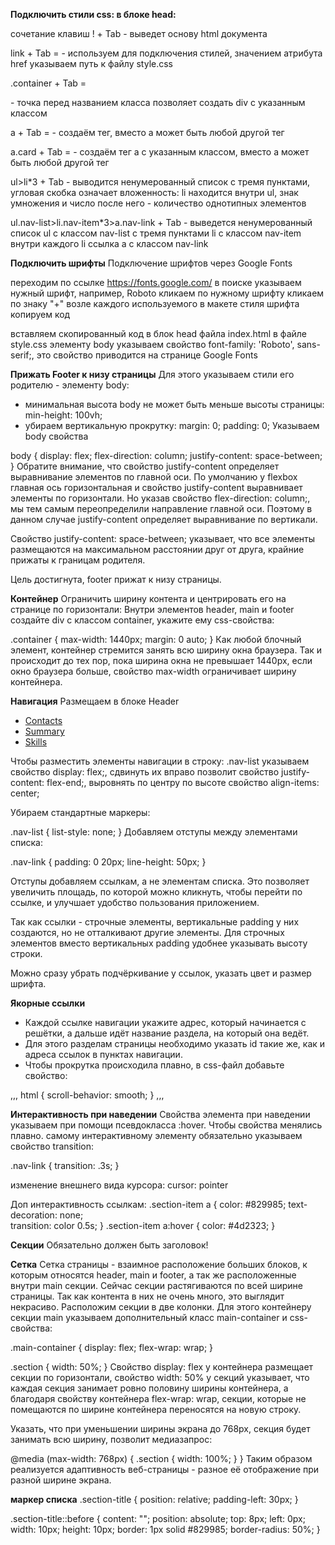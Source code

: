 **Подключить стили css: в блоке head:**
<link rel="stylesheet" href="style.css">

сочетание клавиш ! + Tab - выведет основу html документа

link + Tab = <link rel="stylesheet" href=""> - используем для подключения стилей, значением атрибута href указываем путь к файлу style.css

.container + Tab = <div class="container"> - точка перед названием класса позволяет создать div с указанным классом

а + Tab = <a href=""></a> - создаём тег, вместо a может быть любой другой тег

a.card + Tab = <a href="" class="card"></a> - создаём тег a с указанным классом, вместо a может быть любой другой тег

ul>li*3 + Tab - выводится ненумерованный список с тремя пунктами, угловая скобка означает вложенность: li находится внутри ul, знак умножения и число после него - количество однотипных элементов

ul.nav-list>li.nav-item*3>a.nav-link + Tab - выведется ненумерованный список ul с классом nav-list с тремя пунктами li с классом nav-item внутри каждого li ссылка a с классом nav-link

**Подключить шрифты**
Подключение шрифтов через Google Fonts

переходим по ссылке https://fonts.google.com/
в поиске указываем нужный шрифт, например, Roboto
кликаем по нужному шрифту
кликаем по знаку "+" возле каждого используемого в макете стиля шрифта
копируем код
<link rel="preconnect" href="https://fonts.gstatic.com">  
<link href="https://fonts.googleapis.com/css2?family=Roboto:wght@100;300;500;700&display=swap" rel="stylesheet">
вставляем скопированный код в блок head файла index.html
в файле style.css элементу body указываем свойство font-family: 'Roboto', sans-serif;, это свойство приводится на странице Google Fonts

**Прижать Footer к низу страницы**
Для этого указываем стили его родителю - элементу body: 
 - минимальная высота body не может быть меньше высоты страницы: min-height: 100vh;
 - убираем вертикальную прокрутку: margin: 0; padding: 0;
Указываем body свойства

body {
  display: flex;
  flex-direction: column;
  justify-content: space-between;
}
Обратите внимание, что свойство justify-content определяет выравнивание элементов по главной оси. По умолчанию у flexbox главная ось горизонтальная и свойство justify-content выравнивает элементы по горизонтали. Но указав свойство flex-direction: column;, мы тем самым переопределили направление главной оси. Поэтому в данном случае justify-content определяет выравнивание по вертикали.

Свойство justify-content: space-between; указывает, что все элементы размещаются на максимальном расстоянии друг от друга, крайние прижаты к границам родителя.

Цель достигнута, footer прижат к низу страницы.

**Контейнер**
Ограничить ширину контента и центрировать его на странице по горизонтали:
Внутри элементов header, main и footer создайте div с классом container, укажите ему css-свойства:

  .container {
    max-width: 1440px;
    margin: 0 auto;
  }
Как любой блочный элемент, контейнер стремится занять всю ширину окна браузера. Так и происходит до тех пор, пока ширина окна не превышает 1440px, если окно браузера больше, свойство max-width ограничивает ширину контейнера.

**Навигация**
Размещаем в блоке Header

<nav class="nav">
  <ul class="nav-list">
    <li class="nav-item"><a href="#contacts" class="nav-link">Contacts</a></li>
    <li class="nav-item"><a href="#summary" class="nav-link">Summary</a></li>
    <li class="nav-item"><a href="#skills" class="nav-link">Skills</a></li>
  </ul>
</nav>

Чтобы разместить элементы навигации в строку:
.nav-list указываем свойство display: flex;, 
сдвинуть их вправо позволит свойство justify-content: flex-end;, 
выровнять по центру по высоте свойство align-items: center;

Убираем стандартные маркеры:

.nav-list {
  list-style: none;
}
Добавляем отступы между элементами списка:

.nav-link {
  padding: 0 20px;
  line-height: 50px;
}

Отступы добавляем ссылкам, а не элементам списка. Это позволяет увеличить площадь, по которой можно кликнуть, чтобы перейти по ссылке, и улучшает удобство пользования приложением.

Так как ссылки - строчные элементы, вертикальные padding у них создаются, но не отталкивают другие элементы. Для строчных элементов вместо вертикальных padding удобнее указывать высоту строки.

Можно сразу убрать подчёркивание у ссылок, указать цвет и размер шрифта.

**Якорные ссылки**
- Каждой ссылке навигации укажите адрес, который начинается с решётки, а дальше идёт название раздела, на который она ведёт.
- Для этого разделам страницы необходимо указать id такие же, как и адреса ссылок в пунктах навигации.
- Чтобы прокрутка происходила плавно, в css-файл добавьте свойство:

,,,
html {
  scroll-behavior: smooth; 
}
,,,


**Интерактивность при наведении**
Свойства элемента при наведении указываем при помощи псевдокласса :hover.
Чтобы свойства менялись плавно. самому интерактивному элементу обязательно указываем свойство transition:

.nav-link {
  transition: .3s;
}

изменение внешнего вида курсора: 
cursor: pointer

Доп интерактивность ссылкам: 
.section-item a {
  color: #829985;
  text-decoration: none;  
  transition: color 0.5s;
}
.section-item a:hover {
  color: #4d2323;
}

**Секции**
Обязательно должен быть заголовок!


**Сетка**
Сетка страницы - взаимное расположение больших блоков, к которым относятся header, main и footer, а так же расположенные внутри main секции. Сейчас секции растягиваются по всей ширине страницы. Так как контента в них не очень много, это выглядит некрасиво. Расположим секции в две колонки. Для этого контейнеру секции main указываем дополнительный класс main-container и css-свойства:

.main-container {
  display: flex;
  flex-wrap: wrap;
}

.section {
  width: 50%;
}
Свойство display: flex у контейнера размещает секции по горизонтали, свойство width: 50% у секций указывает, что каждая секция занимает ровно половину ширины контейнера, а благодаря свойству контейнера flex-wrap: wrap, секции, которые не помещаются по ширине контейнера переносятся на новую строку.

Указать, что при уменьшении ширины экрана до 768px, секция будет занимать всю ширину, позволит медиазапрос:

@media (max-width: 768px) {
  .section {
    width: 100%;
  }
}
Таким образом реализуется адаптивность веб-страницы - разное её отображение при разной ширине экрана.



**маркер списка**
.section-title {
    position: relative;
    padding-left: 30px;
  }
  
  .section-title::before {
    content: "";
    position: absolute;
    top: 8px;
    left: 0px;
    width: 10px;
    height: 10px; 
    border: 1px solid #829985;
    border-radius: 50%;
  }